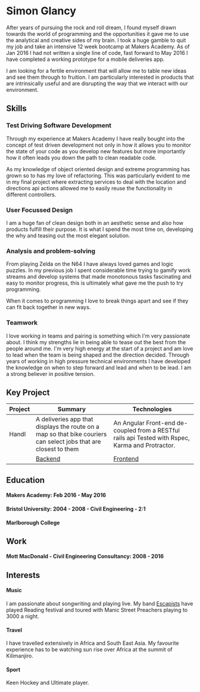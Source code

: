 # Simon Glancy

After years of pursuing the rock and roll dream, I found myself drawn towards the world of programming and the opportunities it gave me to use the analytical and creative sides of my brain. I took a huge gamble to quit my job and take an intensive 12 week bootcamp at Makers Academy. As of Jan 2016 I had not written a single line of code, fast forward to May 2016 I have completed a working prototype for a mobile deliveries app.

I am looking for a fertile environment that will allow me to table new ideas and see them through to fruition. I am particularly interested in products that are intrinsically useful and are disrupting the way that we interact with our environment.



## Skills

### Test Driving Software Development

Through my experience at Makers Academy I have really bought into the concept of test driven development not only in how it allows you to monitor the state of your code as you develop new features but more importantly how it often leads you down the path to clean readable code.

As my knowledge of object oriented design and extreme programming has grown so to has my love of refactoring. This was particularly evident to me in my final project where extracting services to deal with the location and directions api actions allowed me to easily reuse the functionality in different controllers.

### User Focussed Design

I am a huge fan of clean design both in an aesthetic sense and also how products fulfill their purpose. It is what I spend the most time on, developing the why and teasing out the most elegant solution.

### Analysis and problem-solving

From playing Zelda on the N64 I have always loved games and logic puzzles. In my previous job I spent considerable time trying to gamify work streams and develop systems that made monotonous tasks fascinating and easy to monitor progress, this is ultimately what gave me the push to try programming.

When it comes to programming I love to break things apart and see if they can fit back together in new ways.

### Teamwork

I love working in teams and pairing is something which I'm very passionate about. I think my strengths lie in being able to tease out the best from the people around me. I'm very high energy at the start of a project and am love to lead when the team is being shaped and the direction decided. Through years of working in high pressure technical environments I have developed the knowledge on when to step forward and lead and when to be lead. I am a strong believer in positive tension.

## Key Project

| Project | Summary | Technologies |
|---|---|---|
| Handl  | A deliveries app that displays the route on a map so that bike couriers can select jobs that are closest to them  | An Angular Front-end de-coupled from a RESTful rails api  Tested with Rspec, Karma and Protractor. |
|  | [Backend](https://github.com/acookson91/handl-backend.git)| [Frontend](https://github.com/acookson91/handl-frontend.git) |




## Education

#### Makers Academy: Feb 2016 - May 2016
#### Bristol University: 2004 - 2008 - Civil Engineering - 2:1
#### Marlborough College


## Work

#### Mott MacDonald - Civil Engineering Consultancy: 2008 - 2016


## Interests

#### Music
I am passionate about songwriting and playing live. My band [Escapists](https://www.escapistsmusic.com) have played Reading festival and toured with Manic Street Preachers playing to 3000 a night.

#### Travel
I have travelled extensively in Africa and South East Asia. My favourite experience has to be watching sun rise over Africa at the summit of Kilimanjiro.

#### Sport
Keen Hockey and Ultimate player.
